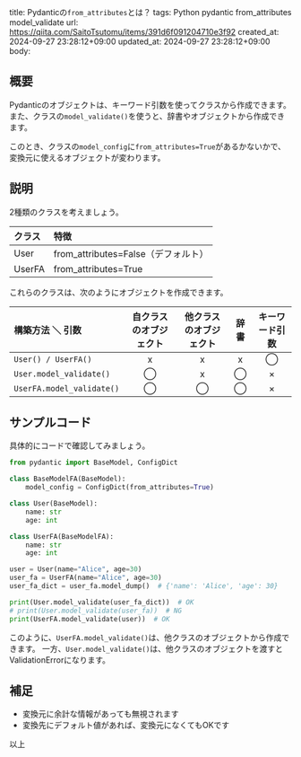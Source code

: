 title: Pydanticの`from_attributes`とは？
tags: Python pydantic from_attributes model_validate
url: https://qiita.com/SaitoTsutomu/items/391d6f091204710e3f92
created_at: 2024-09-27 23:28:12+09:00
updated_at: 2024-09-27 23:28:12+09:00
body:

## 概要

Pydanticのオブジェクトは、キーワード引数を使ってクラスから作成できます。
また、クラスの`model_validate()`を使うと、辞書やオブジェクトから作成できます。

このとき、クラスの`model_config`に`from_attributes=True`があるかないかで、変換元に使えるオブジェクトが変わります。

## 説明

2種類のクラスを考えましょう。

| クラス | 特徴                                |
| :----- | :---------------------------------- |
| User   | from_attributes=False（デフォルト） |
| UserFA | from_attributes=True                |

これらのクラスは、次のようにオブジェクトを作成できます。

| 構築方法 ＼ 引数          | 自クラスのオブジェクト | 他クラスのオブジェクト | 辞書  | キーワード引数 |
| :------------------------ | :--------------------: | :--------------------: | :---: | :------------: |
| `User() / UserFA()`       |           x            |           x            |   x   |       ◯        |
| `User.model_validate()`   |           ◯            |           x            |   ◯   |       ×        |
| `UserFA.model_validate()` |           ◯            |           ◯            |   ◯   |       ×        |

## サンプルコード

具体的にコードで確認してみましょう。

```python
from pydantic import BaseModel, ConfigDict

class BaseModelFA(BaseModel):
    model_config = ConfigDict(from_attributes=True)

class User(BaseModel):
    name: str
    age: int

class UserFA(BaseModelFA):
    name: str
    age: int

user = User(name="Alice", age=30)
user_fa = UserFA(name="Alice", age=30)
user_fa_dict = user_fa.model_dump()  # {'name': 'Alice', 'age': 30}

print(User.model_validate(user_fa_dict))  # OK
# print(User.model_validate(user_fa))  # NG
print(UserFA.model_validate(user))  # OK
```

このように、`UserFA.model_validate()`は、他クラスのオブジェクトから作成できます。
一方、`User.model_validate()`は、他クラスのオブジェクトを渡すとValidationErrorになります。

## 補足

* 変換元に余計な情報があっても無視されます
* 変換先にデフォルト値があれば、変換元になくてもOKです

以上

